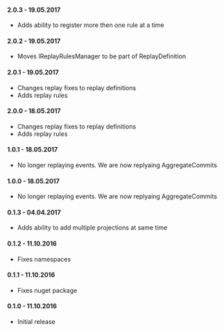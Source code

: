 #### 2.0.3 - 19.05.2017
* Adds ability to register more then one rule at a time

#### 2.0.2 - 19.05.2017
* Moves IReplayRulesManager to be part of ReplayDefinition

#### 2.0.1 - 19.05.2017
* Changes replay fixes to replay definitions
* Adds replay rules

#### 2.0.0 - 18.05.2017
* Changes replay fixes to replay definitions
* Adds replay rules

#### 1.0.1 - 18.05.2017
* No longer replaying events. We are now replyaing AggregateCommits

#### 1.0.0 - 18.05.2017
* No longer replaying events. We are now replyaing AggregateCommits

#### 0.1.3 - 04.04.2017
* Adds ability to add multiple projections at same time

#### 0.1.2 - 11.10.2016
* Fixes namespaces

#### 0.1.1 - 11.10.2016
* Fixes nuget package

#### 0.1.0 - 11.10.2016
* Initial release
